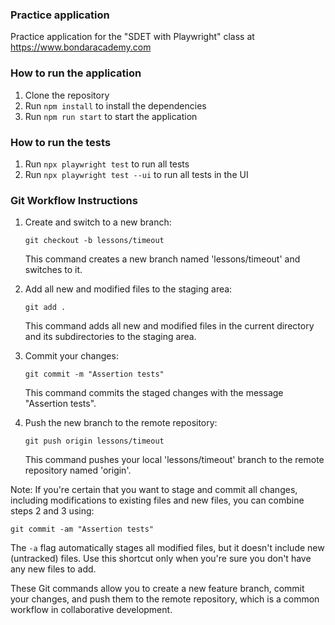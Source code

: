 ### Practice application

Practice application for the "SDET with Playwright" class at https://www.bondaracademy.com

### How to run the application

1. Clone the repository
2. Run `npm install` to install the dependencies
3. Run `npm run start` to start the application

### How to run the tests
1. Run `npx playwright test` to run all tests
2. Run `npx playwright test --ui` to run all tests in the UI

### Git Workflow Instructions

1. Create and switch to a new branch:
   ```
   git checkout -b lessons/timeout
   ```
   This command creates a new branch named 'lessons/timeout' and switches to it.

2. Add all new and modified files to the staging area:
   ```
   git add .
   ```
   This command adds all new and modified files in the current directory and its subdirectories to the staging area.

3. Commit your changes:
   ```
   git commit -m "Assertion tests"
   ```
   This command commits the staged changes with the message "Assertion tests".

4. Push the new branch to the remote repository:
   ```
   git push origin lessons/timeout
   ```
   This command pushes your local 'lessons/timeout' branch to the remote repository named 'origin'.

Note: If you're certain that you want to stage and commit all changes, including modifications to existing files and new files, you can combine steps 2 and 3 using:
```
git commit -am "Assertion tests"
```
The `-a` flag automatically stages all modified files, but it doesn't include new (untracked) files. Use this shortcut only when you're sure you don't have any new files to add.

These Git commands allow you to create a new feature branch, commit your changes, and push them to the remote repository, which is a common workflow in collaborative development.
